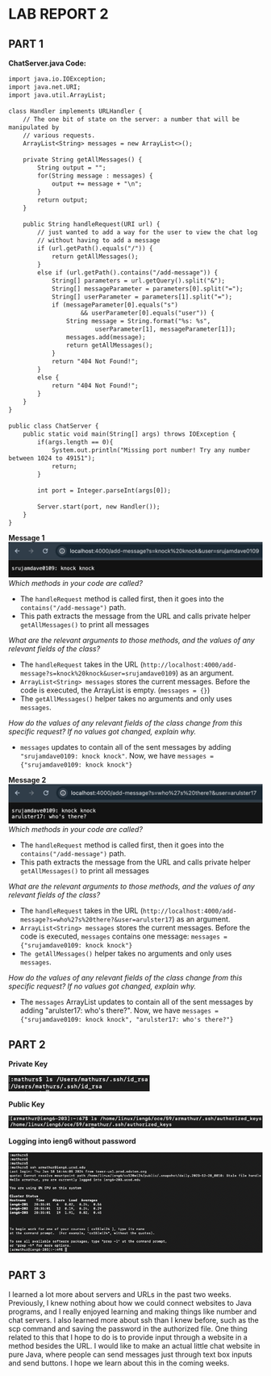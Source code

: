# LAB REPORT 2

## PART 1
**ChatServer.java Code:**
```
import java.io.IOException;
import java.net.URI;
import java.util.ArrayList;

class Handler implements URLHandler {
    // The one bit of state on the server: a number that will be manipulated by
    // various requests.
    ArrayList<String> messages = new ArrayList<>();
    
    private String getAllMessages() {
        String output = "";
        for(String message : messages) {
            output += message + "\n";
        }
        return output;
    }
    
    public String handleRequest(URI url) {
        // just wanted to add a way for the user to view the chat log
        // without having to add a message
        if (url.getPath().equals("/")) {
            return getAllMessages();
        }
        else if (url.getPath().contains("/add-message")) {
            String[] parameters = url.getQuery().split("&");
            String[] messageParameter = parameters[0].split("=");
            String[] userParameter = parameters[1].split("=");
            if (messageParameter[0].equals("s") 
                    && userParameter[0].equals("user")) {
                String message = String.format("%s: %s", 
                        userParameter[1], messageParameter[1]);
                messages.add(message);
                return getAllMessages();
            }
            return "404 Not Found!";
        }
        else {
            return "404 Not Found!";
        }
    }
}

public class ChatServer {
    public static void main(String[] args) throws IOException {
        if(args.length == 0){
            System.out.println("Missing port number! Try any number between 1024 to 49151");
            return;
        }

        int port = Integer.parseInt(args[0]);

        Server.start(port, new Handler());
    }
}
```
**Message 1**
![Message 1](/message1img)
*Which methods in your code are called?*
- The ```handleRequest``` method is called first, then it goes into the ```contains("/add-message")``` path.
- This path extracts the message from the URL and calls private helper ```getAllMessages()``` to print all messages

*What are the relevant arguments to those methods, and the values of any relevant fields of the class?*
- The ```handleRequest``` takes in the URL (```http://localhost:4000/add-message?s=knock%20knock&user=srujamdave0109```) as an argument.
- ```ArrayList<String> messages``` stores the current messages. Before the code is executed, the ArrayList is empty. (```messages = {}```)
- The ```getAllMessages()``` helper takes no arguments and only uses ```messages```.

*How do the values of any relevant fields of the class change from this specific request? If no values got changed, explain why.*
- ```messages``` updates to contain all of the sent messages by adding ```"srujamdave0109: knock knock"```. Now, we have ```messages = {"srujamdave0109: knock knock"}``` 

**Message 2**
![Message 2](/message2img)
*Which methods in your code are called?*
- The ```handleRequest``` method is called first, then it goes into the ```contains("/add-message")``` path.
- This path extracts the message from the URL and calls private helper ```getAllMessages()``` to print all messages

*What are the relevant arguments to those methods, and the values of any relevant fields of the class?*
- The ```handleRequest``` takes in the URL (```http://localhost:4000/add-message?s=who%27s%20there?&user=arulster17```) as an argument.
- ```ArrayList<String> messages``` stores the current messages. Before the code is executed, ```messages``` contains one message: ```messages = {"srujamdave0109: knock knock"}```
- ```The getAllMessages()``` helper takes no arguments and only uses ```messages```.

*How do the values of any relevant fields of the class change from this specific request? If no values got changed, explain why.*
- The ```messages``` ArrayList updates to contain all of the sent messages by adding "arulster17: who's there?". Now, we have ```messages = {"srujamdave0109: knock knock", "arulster17: who's there?"}``` 

## PART 2

**Private Key**

![Private Key](/lab2privateKey.png)

**Public Key**

![Private Key](/lab2publicKey2.png)

**Logging into ieng6 without password**

![SSH login w/o Password](/lab2noPasswordLogin.png)

## PART 3

I learned a lot more about servers and URLs in the past two weeks. Previously, I knew nothing about how we could connect websites to Java programs, and I really enjoyed learning and making things like number and chat servers. I also learned more about ssh than I knew before, such as the scp command and saving the password in the authorized file. One thing related to this that I hope to do is to provide input through a website in a method besides the URL. I would like to make an actual little chat website in pure Java, where people can send messages just through text box inputs and send buttons. I hope we learn about this in the coming weeks. 
